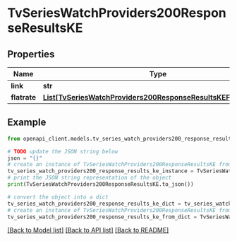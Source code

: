 # TvSeriesWatchProviders200ResponseResultsKE


## Properties

Name | Type | Description | Notes
------------ | ------------- | ------------- | -------------
**link** | **str** |  | [optional] 
**flatrate** | [**List[TvSeriesWatchProviders200ResponseResultsKEFlatrateInner]**](TvSeriesWatchProviders200ResponseResultsKEFlatrateInner.md) |  | [optional] 

## Example

```python
from openapi_client.models.tv_series_watch_providers200_response_results_ke import TvSeriesWatchProviders200ResponseResultsKE

# TODO update the JSON string below
json = "{}"
# create an instance of TvSeriesWatchProviders200ResponseResultsKE from a JSON string
tv_series_watch_providers200_response_results_ke_instance = TvSeriesWatchProviders200ResponseResultsKE.from_json(json)
# print the JSON string representation of the object
print(TvSeriesWatchProviders200ResponseResultsKE.to_json())

# convert the object into a dict
tv_series_watch_providers200_response_results_ke_dict = tv_series_watch_providers200_response_results_ke_instance.to_dict()
# create an instance of TvSeriesWatchProviders200ResponseResultsKE from a dict
tv_series_watch_providers200_response_results_ke_from_dict = TvSeriesWatchProviders200ResponseResultsKE.from_dict(tv_series_watch_providers200_response_results_ke_dict)
```
[[Back to Model list]](../README.md#documentation-for-models) [[Back to API list]](../README.md#documentation-for-api-endpoints) [[Back to README]](../README.md)


